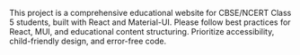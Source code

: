 <!-- Use this file to provide workspace-specific custom instructions to Copilot. For more details, visit https://code.visualstudio.com/docs/copilot/copilot-customization#_use-a-githubcopilotinstructionsmd-file -->

This project is a comprehensive educational website for CBSE/NCERT Class 5 students, built with React and Material-UI. Please follow best practices for React, MUI, and educational content structuring. Prioritize accessibility, child-friendly design, and error-free code.
